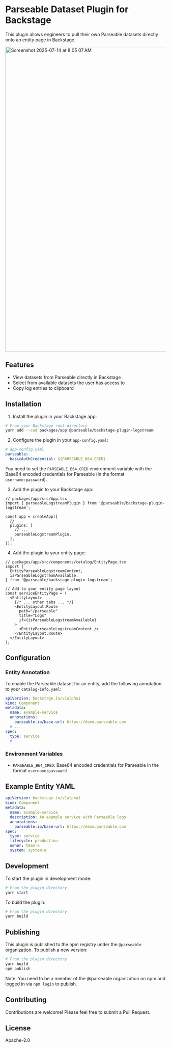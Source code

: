 # Parseable Dataset Plugin for Backstage

This plugin allows engineers to pull their own Parseable datasets directly onto an entity page in Backstage.

<img width="1919" height="957" alt="Screenshot 2025-07-14 at 8 05 07 AM" src="https://github.com/user-attachments/assets/1e288c00-995d-4087-b70d-a201dd475829" />

## Features

- View datasets from Parseable directly in Backstage
- Select from available datasets the user has access to
- Copy log entries to clipboard

## Installation

1. Install the plugin in your Backstage app:

```bash
# From your Backstage root directory
yarn add --cwd packages/app @parseable/backstage-plugin-logstream
```

2. Configure the plugin in your `app-config.yaml`:

```yaml
# app-config.yaml
parseable:
  basicAuthCredential: ${PARSEABLE_B64_CRED}
```

You need to set the `PARSEABLE_B64_CRED` environment variable with the Base64 encoded credentials for Parseable (in the format `username:password`).

3. Add the plugin to your Backstage app:

```tsx
// packages/app/src/App.tsx
import { parseableLogstreamPlugin } from '@parseable/backstage-plugin-logstream';

const app = createApp({
  // ...
  plugins: [
    // ...
    parseableLogstreamPlugin,
  ],
});
```

4. Add the plugin to your entity page:

```tsx
// packages/app/src/components/catalog/EntityPage.tsx
import {
  EntityParseableLogstreamContent,
  isParseableLogstreamAvailable,
} from '@parseable/backstage-plugin-logstream';

// Add to your entity page layout
const serviceEntityPage = (
  <EntityLayout>
    {/* ... other tabs ... */}
    <EntityLayout.Route
      path="/parseable"
      title="Logs"
      if={isParseableLogstreamAvailable}
    >
      <EntityParseableLogstreamContent />
    </EntityLayout.Route>
  </EntityLayout>
);
```

## Configuration

### Entity Annotation

To enable the Parseable dataset for an entity, add the following annotation to your `catalog-info.yaml`:

```yaml
apiVersion: backstage.io/v1alpha1
kind: Component
metadata:
  name: example-service
  annotations:
    parseable.io/base-url: https://demo.parseable.com
  # ...
spec:
  type: service
  # ...
```

### Environment Variables

- `PARSEABLE_B64_CRED`: Base64 encoded credentials for Parseable in the format `username:password`

## Example Entity YAML

```yaml
apiVersion: backstage.io/v1alpha1
kind: Component
metadata:
  name: example-service
  description: An example service with Parseable logs
  annotations:
    parseable.io/base-url: https://demo.parseable.com
spec:
  type: service
  lifecycle: production
  owner: team-a
  system: system-a
```

## Development

To start the plugin in development mode:

```bash
# From the plugin directory
yarn start
```

To build the plugin:

```bash
# From the plugin directory
yarn build
```

## Publishing

This plugin is published to the npm registry under the `@parseable` organization. To publish a new version:

```bash
# From the plugin directory
yarn build
npm publish
```

Note: You need to be a member of the @parseable organization on npm and logged in via `npm login` to publish.

## Contributing

Contributions are welcome! Please feel free to submit a Pull Request.

## License

Apache-2.0
